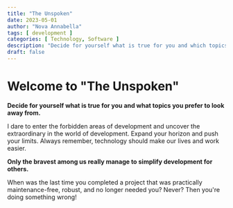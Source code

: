 ```yaml
---
title: "The Unspoken"
date: 2023-05-01
author: "Nova Annabella"
tags: [ development ]
categories: [ Technology, Software ]
description: "Decide for yourself what is true for you and which topics you prefer to look away from."
draft: false
---
```



# Welcome to "The Unspoken"

**Decide for yourself what is true for you and what topics you prefer to look away from.**

I dare to enter the forbidden areas of development and uncover the extraordinary in the world of development. 
Expand your horizon and push your limits.
Always remember, technology should make our lives and work easier.

**Only the bravest among us really manage to simplify development for others.**

When was the last time you completed a project that was practically maintenance-free, robust, and no longer needed you? Never? Then you're doing something wrong!
